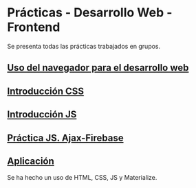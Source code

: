 # Prácticas - Desarrollo Web - Frontend

Se presenta todas las prácticas trabajados en grupos.

## [Uso del navegador para el desarrollo web](https://github.com/alu0101128894/Usabilidad-y-Accesibilidad/tree/main/Pr%C3%A1cticas/Uso%20del%20navegador%20para%20el%20desarrollo%20web)

## [Introducción CSS](https://github.com/alu0101128894/Usabilidad-y-Accesibilidad/tree/main/Pr%C3%A1cticas/Introduccion%20CSS)

## [Introducción JS](https://github.com/alu0101128894/Usabilidad-y-Accesibilidad/tree/main/Pr%C3%A1cticas/Introduccion%20JS)

## [Práctica JS. Ajax-Firebase](https://github.com/alu0101128894/Usabilidad-y-Accesibilidad/tree/main/Pr%C3%A1cticas/Pr%C3%A1ctica%20JS.%20Ajax-Firebase)

## [Aplicación](https://github.com/alu0101128894/Usabilidad-y-Accesibilidad/tree/main/Pr%C3%A1cticas/Aplicacion)
Se ha hecho un uso de HTML, CSS, JS y Materialize.
